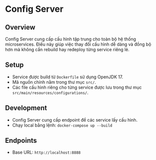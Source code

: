 # Config Server

## Overview
Config Server cung cấp cấu hình tập trung cho toàn bộ hệ thống microservices. Điều này giúp việc thay đổi cấu hình dễ dàng và đồng bộ hơn mà không cần rebuild hay redeploy từng service riêng lẻ.

## Setup
- Service được build từ `Dockerfile` sử dụng OpenJDK 17.
- Mã nguồn chính nằm trong thư mục `src/`.
- Các file cấu hình riêng cho từng service được lưu trong thư mục `src/main/resources/configurations/`.

## Development
- Config Server cung cấp endpoint để các service lấy cấu hình.
- Chạy local bằng lệnh: `docker-compose up --build`

## Endpoints
- Base URL: `http://localhost:8888`